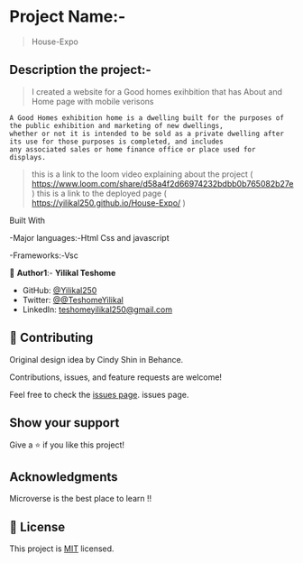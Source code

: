 # Project Name:-

> House-Expo

## Description the project:-
>

> I created a website for a Good homes exihbition that has About and Home page with mobile verisons 
    
    A Good Homes exhibition home is a dwelling built for the purposes of the public exhibition and marketing of new dwellings,
    whether or not it is intended to be sold as a private dwelling after its use for those purposes is completed, and includes 
    any associated sales or home finance office or place used for displays.
    
    

> this is a link to the loom video explaining about the project ( https://www.loom.com/share/d58a4f2d66974232bdbb0b765082b27e  )
>  this is a link to the deployed page ( https://yilikal250.github.io/House-Expo/ )


Built With

-Major languages:-Html Css and javascript

-Frameworks:-Vsc


👤 **Author1**:- **Yilikal Teshome**

- GitHub: [@Yilikal250](https://github.com/githubhandle)
- Twitter: [@@TeshomeYilikal](https://twitter.com/twitterhandle)
- LinkedIn: [teshomeyilikal250@gmail.com](https://linkedin.com/in/linkedinhandle)


## 🤝 Contributing

Original design idea by Cindy Shin in Behance.

Contributions, issues, and feature requests are welcome!

Feel free to check the [issues page](../../issues/). issues page. 


## Show your support

Give a ⭐️ if you like this project!



## Acknowledgments

Microverse is the best place to learn !!



## 📝 License

This project is [MIT](./MIT.md) licensed.
